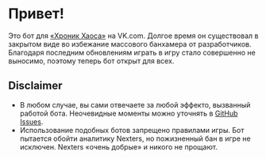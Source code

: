# Привет!

Это бот для [«Хроник Хаоса»](https://vk.com/app5327745_209336881) на VK.com. Долгое время он существовал в закрытом виде во избежание массового банхамера от разработчиков. Благодаря последним обновлениям играть в игру стало совершенно не выносимо, поэтому теперь бот открыт для всех.

## Disclaimer

- В любом случае, вы сами отвечаете за любой эффекто, вызванный работой бота. Неочевидные моменты можно уточнять в [GitHub Issues](https://github.com/eigenein/bestmobabot/issues).
- Использование подобных ботов запрещено правилами игры. Бот пытается обойти аналитику Nexters, но пожизненный бан в игре не исключен. Nexters «очень добрые» и никого не прощают.
